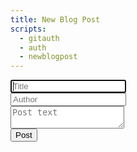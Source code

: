 ```yaml
---
title: New Blog Post
scripts:
  - gitauth
  - auth
  - newblogpost
---
```


<form class="restricted r_admin">
<input type="text" id="postTitle" placeholder="Title" autofocus /> <br />
<input type="text" id="postAuthor" placeholder="Author" /> <br />
<textarea placeholder="Post text" id="postText"></textarea> <br />
<button id="submit">Post</button>
</form>

